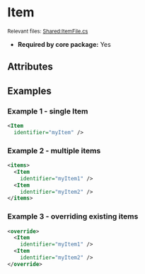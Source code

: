 # Item

<sup>Relevant files: [Shared:ItemFile.cs](https://github.com/Regalis11/Barotrauma/blob/master/Barotrauma/BarotraumaShared/SharedSource/ContentManagement/ContentFile/ItemFile.cs)</sup>
- **Required by core package:** Yes

## Attributes


## Examples

### Example 1 - single Item

```xml
<Item
  identifier="myItem" />
```

### Example 2 - multiple items

```xml
<items>
  <Item
    identifier="myItem1" />
  <Item
    identifier="myItem2" />
</items>
```

### Example 3 - overriding existing items

```xml
<override>
  <Item
    identifier="myItem1" />
  <Item
    identifier="myItem2" />
</override>
```

